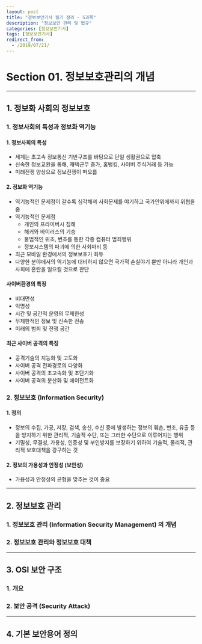 ```yaml
---
layout: post
title: "정보보안기사 필기 정리 - 5과목"
description: "정보보안 관리 및 법규"
categories: [정보보안기사]
tags: [정보보안기사]
redirect_from:
  - /2019/07/21/
---
```


# Section 01. 정보보호관리의 개념

---

## 1. 정보화 사회의 정보보호

### 1. 정보사회의 특성과 정보화 역기능

#### 1. 정보사회의 특성
- 세계는 초고속 정보통신 기반구조를 바탕으로 단일 생활권으로 압축
- 신속한 정보교환을 통해, 재택근무 증가, 홈뱅킹, 사이버 주식거래 등 가능
- 미래전쟁 양상으로 정보전쟁이 떠오름

#### 2. 정보화 역기능
- 역기능적인 문제점이 갈수록 심각해져 사회문제를 야기하고 국가안위에까지 위협을 줌
- 역기능적인 문제점
  - 개인의 프라이버시 침해
  - 해커와 바이러스의 기승
  - 불법적인 위조, 변조를 통한 각종 컴퓨터 범죄행위
  - 정보시스템의 파괴에 의한 사회마비 등
- 최근 모바일 환경에서의 정보보호가 화두
- 다양한 분야에서의 역기능에 대비하지 않으면 국가적 손실야기 뿐만 아니라 개인과 사회에 혼란을 일으킬 것으로 판단

#### 사이버환경의 특징
- 비대면성
- 익명성
- 시간 및 공간적 운영의 무제한성
- 무제한적인 정보 및 신속한 전송
- 미래의 범죄 및 전쟁 공간

#### 최근 사이버 공격의 특징
- 공격기술의 지능화 및 고도화
- 사이버 공격 전파경로의 다양화
- 사이버 공격의 초고속화 및 초단기화
- 사이버 공격의 분산화 및 에이전트화

### 2. 정보보호 (Information Security)

#### 1. 정의
- 정보의 수집, 가공, 저장, 검색, 송신, 수신 중에 발생하는 정보의 훼손, 변조, 유출 등을 방지하기 위한 관리적, 기술적 수단, 또는 그러한 수단으로 이루어지는 행위
- 기밀성, 무결성, 가용성, 인증성 및 부인방지를 보장하기 위하여 기술적, 물리적, 관리적 보호대책을 강구하는 것

#### 2. 정보의 가용성과 안정성 (보안성)
- 가용성과 안정성의 균형을 맞추는 것이 중요

---

## 2. 정보보호 관리

### 1. 정보보호 관리 (Information Security Management) 의 개념
### 2. 정보보호 관리와 정보보호 대책

---

## 3. OSI 보안 구조

### 1. 개요
### 2. 보안 공격 (Security Attack)

---

## 4. 기본 보안용어 정의
